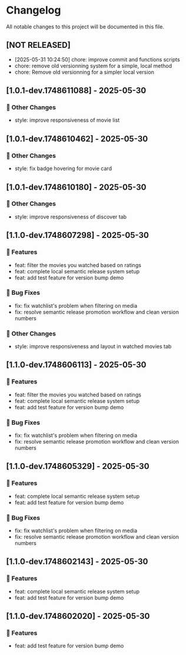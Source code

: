 # Changelog

All notable changes to this project will be documented in this file.


## [NOT RELEASED]
- [2025-05-31 10:24:50] chore: improve commit and functions scripts
- chore: remove old versionning system for a simple, local method
- chore: Remove old versionning for a simpler local version

## [1.0.1-dev.1748611088] - 2025-05-30

### 📝 Other Changes
- style: improve responsiveness of movie list


## [1.0.1-dev.1748610462] - 2025-05-30

### 📝 Other Changes
- style: fix badge hovering for movie card


## [1.0.1-dev.1748610180] - 2025-05-30

### 📝 Other Changes
- style: improve responsiveness of discover tab



## [1.1.0-dev.1748607298] - 2025-05-30

### 🚀 Features
- feat: filter the movies you watched based on ratings
- feat: complete local semantic release system setup
- feat: add test feature for version bump demo

### 🐛 Bug Fixes
- fix: fix watchlist's problem when filtering on media
- fix: resolve semantic release promotion workflow and clean version numbers

### 📝 Other Changes
- style: improve responsiveness and layout in watched movies tab


## [1.1.0-dev.1748606113] - 2025-05-30

### 🚀 Features
- feat: filter the movies you watched based on ratings
- feat: complete local semantic release system setup
- feat: add test feature for version bump demo

### 🐛 Bug Fixes
- fix: fix watchlist's problem when filtering on media
- fix: resolve semantic release promotion workflow and clean version numbers


## [1.1.0-dev.1748605329] - 2025-05-30

### 🚀 Features
- feat: complete local semantic release system setup
- feat: add test feature for version bump demo

### 🐛 Bug Fixes
- fix: fix watchlist's problem when filtering on media
- fix: resolve semantic release promotion workflow and clean version numbers


## [1.1.0-dev.1748602143] - 2025-05-30

### 🚀 Features
- feat: complete local semantic release system setup
- feat: add test feature for version bump demo


## [1.1.0-dev.1748602020] - 2025-05-30

### 🚀 Features
- feat: add test feature for version bump demo



